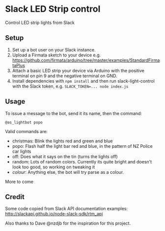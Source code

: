 # Slack LED Strip control
Control LED strip lights from Slack

## Setup

1. Set up a bot user on your Slack instance.
2. Upload a Firmata sketch to your device e.g. https://github.com/firmata/arduino/tree/master/examples/StandardFirmataPlus
3. Attach a basic LED strip your device via Arduino with the positive terminal on pin 9 and the negative terminal on GND.
4. Install dependencies with `npm install` and then run slack-light-control with the Slack token, e.g. `SLACK_TOKEN=... node index.js`

## Usage

To issue a message to the bot, send it its name, then the command:

`@as_lightbot popo`

Valid commands are:
* christmas: Blink the lights red and green and blue
* popo: Flash half the light bar red and blue, in the pattern of NZ Police car lights
* off: Does what it says on the tin (turns the lights off)
* random: Lots of random colors. Currently its quite bright and doesn't look too good, so working on tweaking it
* *colour*: Anything else, the bot will try parse as a colour. 

More to come

## Credit

Some code copied from Slack API documentation examples: http://slackapi.github.io/node-slack-sdk/rtm_api

Also thanks to Dave @nzdjb for the inspiration for this project.
